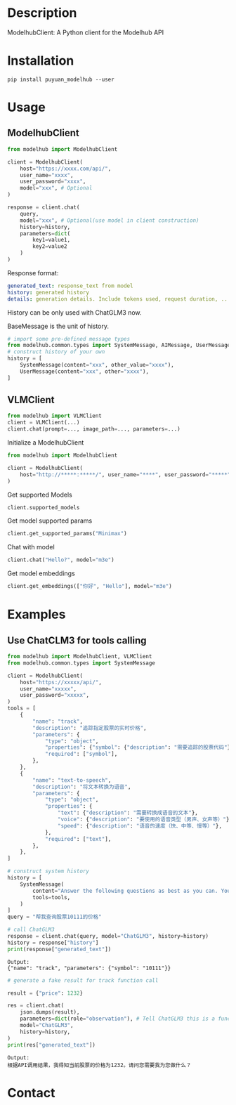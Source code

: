 # Description
ModelhubClient: A Python client for the Modelhub API

# Installation

```shell
pip install puyuan_modelhub --user
```


# Usage 

## ModelhubClient

```python
from modelhub import ModelhubClient

client = ModelhubClient(
    host="https://xxxx.com/api/",
    user_name="xxxx",
    user_password="xxxx",
    model="xxx", # Optional
)
```

```python
response = client.chat(
    query,
    model="xxx", # Optional(use model in client construction)
    history=history,
    parameters=dict(
        key1=value1,
        key2=value2
    )
)
```

Response format:

```yaml
generated_text: response_text from model
history: generated history
details: generation details. Include tokens used, request duration, ...
```

History can be only used with ChatGLM3 now.

BaseMessage is the unit of history.

```python
# import some pre-defined message types
from modelhub.common.types import SystemMessage, AIMessage, UserMessage
# construct history of your own
history = [
    SystemMessage(content="xxx", other_value="xxxx"),
    UserMessage(content="xxx", other="xxxx"),
]
```
## VLMClient

```python
from modelhub import VLMClient
client = VLMClient(...)
client.chat(prompt=..., image_path=..., parameters=...)
```

Initialize a ModelhubClient
```python
from modelhub import ModelhubClient

client = ModelhubClient(
    host="http://*****:*****/", user_name="****", user_password="*****"
)
```

Get supported Models

```python
client.supported_models
```

Get model supported params

```python
client.get_supported_params("Minimax")
```

Chat with model

```python
client.chat("Hello?", model="m3e")
```

Get model embeddings

```python
client.get_embeddings(["你好", "Hello"], model="m3e")
```

# Examples

## Use ChatCLM3 for tools calling

```python
from modelhub import ModelhubClient, VLMClient
from modelhub.common.types import SystemMessage

client = ModelhubClient(
    host="https://xxxxx/api/",
    user_name="xxxxx",
    user_password="xxxxx",
)
tools = [
    {
        "name": "track",
        "description": "追踪指定股票的实时价格",
        "parameters": {
            "type": "object",
            "properties": {"symbol": {"description": "需要追踪的股票代码"}},
            "required": ["symbol"],
        },
    },
    {
        "name": "text-to-speech",
        "description": "将文本转换为语音",
        "parameters": {
            "type": "object",
            "properties": {
                "text": {"description": "需要转换成语音的文本"},
                "voice": {"description": "要使用的语音类型（男声、女声等）"},
                "speed": {"description": "语音的速度（快、中等、慢等）"},
            },
            "required": ["text"],
        },
    },
]

# construct system history
history = [
    SystemMessage(
        content="Answer the following questions as best as you can. You have access to the following tools:",
        tools=tools,
    )
]
query = "帮我查询股票10111的价格"

# call ChatGLM3
response = client.chat(query, model="ChatGLM3", history=history)
history = response["history"]
print(response["generated_text"])
```
```shell
Output:
{"name": "track", "parameters": {"symbol": "10111"}}
```

```python
# generate a fake result for track function call

result = {"price": 1232}

res = client.chat(
    json.dumps(result),
    parameters=dict(role="observation"), # Tell ChatGLM3 this is a function call result
    model="ChatGLM3",
    history=history,
)
print(res["generated_text"])
```

```shell
Output:
根据API调用结果，我得知当前股票的价格为1232。请问您需要我为您做什么？
```
# Contact
